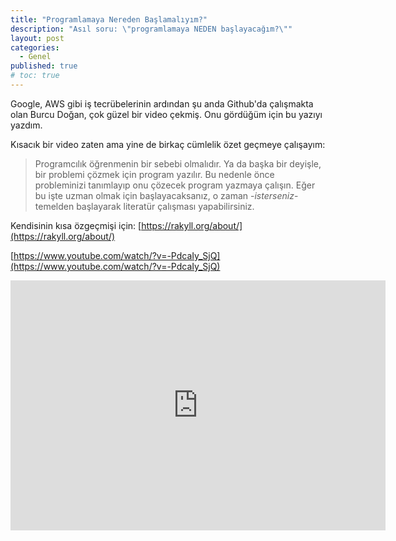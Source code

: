 ```yaml
---
title: "Programlamaya Nereden Başlamalıyım?"
description: "Asıl soru: \"programlamaya NEDEN başlayacağım?\""
layout: post
categories:
  - Genel
published: true
# toc: true
---
```

Google, AWS gibi iş tecrübelerinin ardından şu anda Github'da çalışmakta olan Burcu Doğan, çok güzel bir video çekmiş. Onu gördüğüm için bu yazıyı yazdım.

Kısacık bir video zaten ama yine de birkaç cümlelik özet geçmeye çalışayım:

> Programcılık öğrenmenin bir sebebi olmalıdır. Ya da başka bir deyişle, bir problemi çözmek için program yazılır. Bu nedenle önce probleminizi tanımlayıp onu çözecek program yazmaya çalışın. Eğer bu işte uzman olmak için başlayacaksanız, o zaman -_isterseniz_- temelden başlayarak literatür çalışması yapabilirsiniz. 

Kendisinin kısa özgeçmişi için: [https://rakyll.org/about/](https://rakyll.org/about/)

[https://www.youtube.com/watch/?v=-PdcaIy_SjQ](https://www.youtube.com/watch/?v=-PdcaIy_SjQ)

<iframe width="600" height="400" src="http://www.youtube.com/embed/-PdcaIy_SjQ" frameborder="0" allowfullscreen></iframe>
